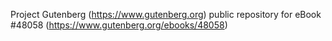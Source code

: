 Project Gutenberg (https://www.gutenberg.org) public repository for
eBook #48058 (https://www.gutenberg.org/ebooks/48058)

